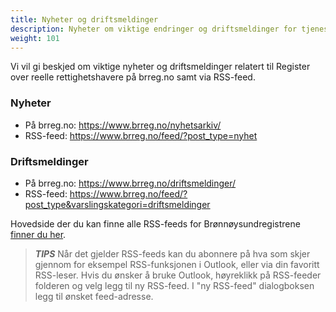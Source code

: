 ```yaml
---
title: Nyheter og driftsmeldinger
description: Nyheter om viktige endringer og driftsmeldinger for tjenestene
weight: 101
---
```


Vi vil gi beskjed om viktige nyheter og driftsmeldinger relatert til Register over reelle rettighetshavere på brreg.no samt via RSS-feed.

### Nyheter

* På brreg.no: https://www.brreg.no/nyhetsarkiv/
* RSS-feed: https://www.brreg.no/feed/?post_type=nyhet

### Driftsmeldinger

* På brreg.no: https://www.brreg.no/driftsmeldinger/
* RSS-feed: https://www.brreg.no/feed/?post_type&varslingskategori=driftsmeldinger

Hovedside der du kan finne alle RSS-feeds for
Brønnøysundregistrene [finner du her](https://www.brreg.no/produkter-og-tjenester/rss-feed/).

> **_TIPS_** Når det gjelder RSS-feeds kan du abonnere på hva som skjer gjennom for eksempel RSS-funksjonen i Outlook,
> eller via din favoritt RSS-leser. Hvis du ønsker å bruke Outlook, høyreklikk på RSS-feeder folderen og velg legg til ny
> RSS-feed. I "ny RSS-feed" dialogboksen legg til ønsket feed-adresse.
